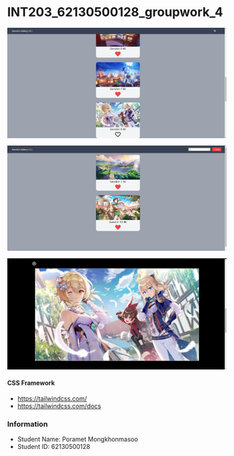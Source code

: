 # INT203_62130500128_groupwork_4

![alt text](/62130500128_groupwork_4/Screenshot_1.jpg/?raw=true "Preview_1")

![alt text](/62130500128_groupwork_4/Screenshot_2.jpg/?raw=true "Preview_2")

![alt text](/62130500128_groupwork_4/Screenshot_3.jpg/?raw=true "Preview_3")

#### CSS Framework
- https://tailwindcss.com/
- https://tailwindcss.com/docs

### Information
- Student Name: Poramet Mongkhonmasoo
- Student ID: 62130500128
